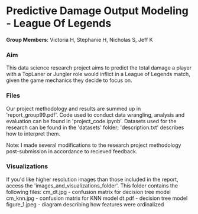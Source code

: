 # Predictive Damage Output Modeling - League Of Legends

**Group Members**: Victoria H, Stephanie H, Nicholas S, Jeff K

### Aim

This data science research project aims to predict the total damage a player with a TopLaner or Jungler role would inflict in a League of Legends match, given the game mechanics they decide to focus on. 

### Files

Our project methodology and results are summed up in 'report_group99.pdf'.
Code used to conduct data wrangling, analysis and evaluation can be found in 'project_code.ipynb'.
Datasets used for the research can be found in the 'datasets' folder; 'description.txt' describes how to interpret them.

Note: I made several modifications to the research project methodology post-submission in accordance to recieved feedback.

### Visualizations

If you'd like higher resolution images than those included in the report, access the 'images_and_visualizations_folder'. This folder contains the following files:
cm_dt.jpg - confusion matrix for decision tree model
cm_knn.jpg - confusion matrix for KNN model
dt.pdf - decision tree model
figure_1.jpeg - diagram describing how features were ordinalized
